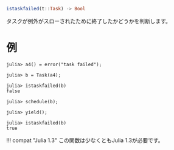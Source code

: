 ```julia
istaskfailed(t::Task) -> Bool
```

タスクが例外がスローされたために終了したかどうかを判断します。

# 例

```jldoctest
julia> a4() = error("task failed");

julia> b = Task(a4);

julia> istaskfailed(b)
false

julia> schedule(b);

julia> yield();

julia> istaskfailed(b)
true
```

!!! compat "Julia 1.3"
    この関数は少なくともJulia 1.3が必要です。

